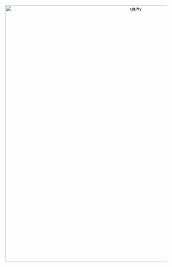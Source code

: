 <div align="center">
  <img src="https://github.com/unkn-source/unkn-source/assets/165537535/3a585790-db4c-4e8c-9561-6453332fc4b7" alt="giphy" width="800"/>
</div>
